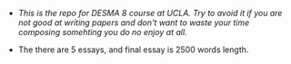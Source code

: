 

- *This is the repo for DESMA 8 course at UCLA. Try to avoid it if you are not good at writing papers and don't want to waste your time composing somehting you do no enjoy at all.*

- The there are 5 essays, and final essay is 2500 words length. 